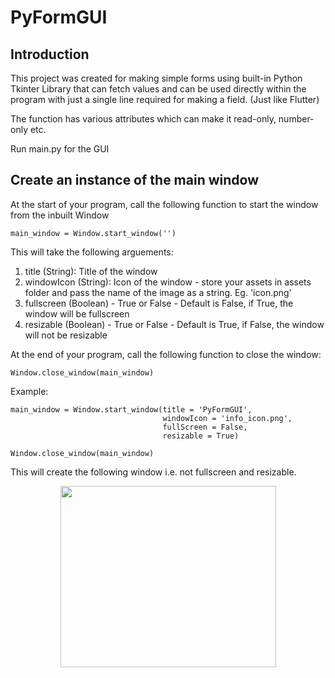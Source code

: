 # PyFormGUI

## Introduction

This project was created for making simple forms using built-in Python Tkinter Library that can fetch values and can be used directly within the program with just a single line required for making a field. (Just like Flutter)

The function has various attributes which can make it read-only, number-only etc. 

Run main.py for the GUI

## Create an instance of the main window

At the start of your program, call the following function to start the window from the inbuilt Window 

```
main_window = Window.start_window('')
```

This will take the following arguements:

1) title (String): Title of the window 
2) windowIcon (String): Icon of the window  - store your assets in assets folder and pass the name of the image as a string. Eg. 'icon.png'
3) fullscreen (Boolean) - True or False - Default is False, if True, the window will be fullscreen
4) resizable (Boolean) - True or False - Default is True, if False, the window will not be resizable

At the end of your program, call the following function to close the window:

```
Window.close_window(main_window)
```

Example:

```
main_window = Window.start_window(title = 'PyFormGUI', 
                                  windowIcon = 'info_icon.png', 
                                  fullScreen = False, 
                                  resizable = True)

Window.close_window(main_window)
```

This will create the following window i.e. not fullscreen and resizable.

<p align="center">
  <img width="345" height="290" src="https://user-images.githubusercontent.com/92171383/192292074-0d5551c5-dd28-401f-bac8-8f5cb0fda6f9.png">
</p>

